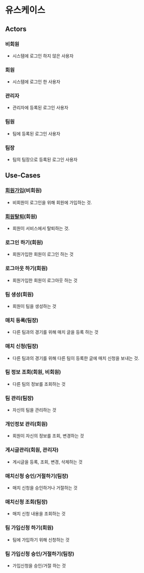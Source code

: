 # 유스케이스

## Actors


### 비회원
- 시스템에 로그인 하지 않은 사용자

### 회원
- 시스템에 로그인 한 사용자

### 관리자
- 관리자에 등록된 로그인 사용자

### 팀원
- 팀에 등록된 로그인 사용자

### 팀장
- 팀의 팀장으로 등록된 로그인 사용자

## Use-Cases


### [회원가입](uc001-SignUp.md)(비회원)
- 비회원이 로그인을 위해 회원에 가입하는 것.

### [회원탈퇴](uc002-SignOut.md)(회원)
- 회원이 서비스에서 탈퇴하는 것.

### 로그인 하기(회원)
- 회원가입한 회원이 로그인 하는 것

### 로그아웃 하기(회원)
- 회원가입한 회원이 로그아웃 하는 것

### 팀 생성(회원)
- 회원이 팀을 생성하는 것

### 매치 등록(팀장)
- 다른 팀과의 경기를 위해 매치 글을 등록 하는 것

### 매치 신청(팀장)
- 다른 팀과의 경기를 위해 다른 팀이 등록한 글에 매치 신청을 보내는 것.

### 팀 정보 조회(회원, 비회원)
- 다른 팀의 정보를 조회하는 것

### 팀 관리(팀장)
- 자신의 팀을 관리하는 것

### 개인정보 관리(회원)
- 회원이 자신의 정보를 조회, 변경하는 것

### 게시글관리(회원, 관리자)
- 게시글을 등록, 조회, 변경, 삭제하는 것

### 매치신청 승인/거절하기(팀장)
- 매치 신청을 승인하거나 거절하는 것

### 매치신청 조회(팀장)
- 매치 신청 내용을 조회하는 것

### 팀 가입신청 하기(회원)
- 팀에 가입하기 위해 신청하는 것

### 팀 가입신청 승인/거절하기(팀장)
- 가입신청을 승인/거절 하는 것



